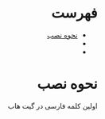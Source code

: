 <div dir='rtl' align='right'><h1>فهرست</h1>
<ul>
  <li> <a href="نحوه-نصب">نحوه نصب</a></li>
  <li> <a href="howtoinstall"></a></li>
 <li> <a href="howtoinstall"></a></li>
</ul>


<h1 id="howtoinstall">نحوه نصب</h1>
<p>اولین کلمه فارسی در گیت هاب</p>
</div>
